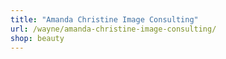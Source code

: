 ```yaml
---
title: "Amanda Christine Image Consulting"
url: /wayne/amanda-christine-image-consulting/
shop: beauty
---
```

